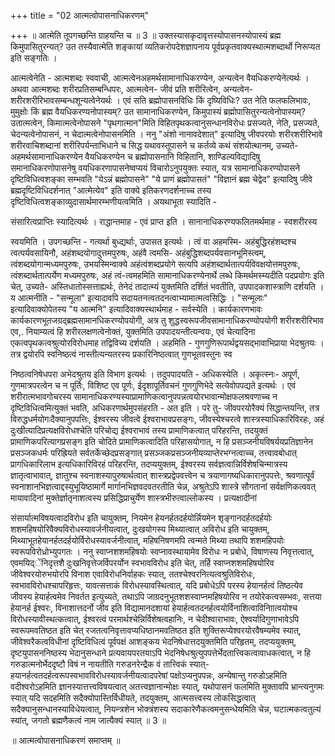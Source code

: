 +++
title = "02 आत्मत्वोपासनाधिकरणम्"

+++
॥ आत्मेति तूपगच्छन्ति ग्राहयन्ति च ॥ 3 ॥ उक्तस्यासकृदावृत्तस्योपासनस्योपास्यं ब्रह्म किमुपासितुरन्यत्? उत तस्यैवात्मेति शङ्कायां व्यतिकरोपदेशज्ञापनाय पूर्वप्रकृतवाक्यस्थात्मशब्दार्थो निरूप्यत इति सङ्गतिः ।

आत्मत्वेनेति - आत्मशब्दः स्ववाची, आत्मत्वेनअहमर्थसामानाधिकरण्येन, अन्यत्वेन वैयधिकरण्येनेत्यर्थः । अथवा आत्मशब्दः शरीरप्रतिसम्बन्धिपरः, आत्मत्वेन- जीवं प्रति शरीरित्वेन, अन्यत्वेन- शरीरशरीरिभावसम्बन्धशून्यत्वेनेयर्थः । एवं सति ब्रह्मोपासनविधिः किं दृष्यिविधिः? उत नेति फलफलिभावः, मुमुक्षोः किं ब्रह्म वैयधिकरण्यनोपास्यम्? उत सामानाधिकरण्येन, किमुपास्यं ब्रह्मोपासितुरन्यत्वेनोपास्यम्? उतात्मत्वेन, किमात्मत्वेनोपासने "पृथगात्मान"मिति विहितपृथकत्वानुसन्धानविरोधः प्रसज्यते, नेति, प्रसज्यते, चेदन्यत्वेनोपासनं, न चेदात्मत्वेनोपासनमिति । ननु "अंशो नानावदेशात्" इत्यादिषु जीवपरयोः शरीरशरीरिभावे शरीरवाचिशब्दानां शरीरिपर्यन्ताभिधाने च सिद्ध यथावस्तूपासने च कर्तव्ये कथं संशयोत्थानम्, उच्यते- अहमर्थसामानाधिकरण्येन वैयधिकरण्येन च ब्रह्मोपासनानि विहितानि, शाण्डिल्यविद्यादिषु समानाधिकरणोपासनेषु वयधिकरणापासनेष्वप्ययं विचारोऽनुपयुक्तः स्यात्, यत्र सामानाधिकरण्योपासने दृष्टिविधित्वशङ्का सम्भवति "येऽन्नं ब्रह्मोपासने" "ये प्राणं ब्रह्मोपासतं" "विज्ञानं ब्रह्म चेद्वेद" इत्यादिषु जीवे ब्रह्मदृष्टिविधिदर्शनात् "आत्मेत्येव" इति वाक्ये इतिकरणदर्शनाच्च तस्य दृष्टिविधित्वशङ्काव्युदासार्थमारम्भणीयत्वमिति । अयथाभूता स्यादिति -

संसारित्वप्राप्तिः स्यादित्यर्थः । राद्धान्तमाह - एवं प्राप्त इति । सानानाधिकरण्यफलितमर्थमाह - स्वशरीरस्य

स्वयमिति । उपगच्छन्ति - गत्यर्था बुध्द्यर्थाः, उपासत इत्यर्थः । त्वं वा अहमस्मि- अहंबुद्धिरहंशब्दश्च त्वत्पर्यवसायिनौ, अहंशब्दयोगादुत्तमपुरुषः, अहंवै त्वमसि- अहंबुद्धिशब्दपर्यवसानभूमिस्त्वम्, त्वंशब्दयोगान्मध्यमपुरुषः, उभयस्मिन्वाक्ये अहंत्वंशब्दप्रयोगे सत्यपि अहंशब्दार्थतात्पर्यविवक्षयोत्तमपुरुषः, त्वंशब्दार्थतात्पर्येण मध्यमपुरुषः, अहं त्वं-त्वमहमिति सामानाधिकरण्येनार्थे लब्धे किमर्थमस्म्यदीति पदप्रयोगः इति चेत्, उच्यते- अस्तिधातोस्सत्ताह्यर्थः, तेनेदं तादात्म्यं युक्तमिति दर्शितं भवतीति, उपपादकशास्त्राणि दर्शयति । य आत्मनीति - "सन्मूला" इत्यादावपि सदायतनत्वतदनत्वाभ्यामात्मत्वसिद्धिः । "सन्मूलाः" इत्यादिवाक्योपेतस्य "य आत्मनि" इत्यादिवाक्यस्थार्थमाह - सर्वस्येति । कार्यकारणभावः कार्यकारणभूतजग्रद्ब्रह्मसामानधिकरण्योपयोगी, अत्र तु शुद्धस्वरूपजीवसामानाधिकरण्योपयोगी शरीरशरीरिभाव एव,. नियाम्यत्वं हि शरीरलक्षणत्वेनोक्तं, युक्तमिति उपपादयन्तीत्यन्वयः, एवं चेत्यादिना एकत्वपृथकत्वश्रुत्योरविरोधमाह तद्विविच्य दर्शयति । अहमिति - गुणगुणिरूपार्थद्वयसद्भावाभिप्राया भेदश्रुतयः । तत्र द्वयोरपि स्वनिष्ठत्वं नास्तीत्यन्यतरस्य प्रकारिनिष्ठत्वात् गुणभूतवस्तुनः स्व

निष्ठत्वनिषेधपरा अभेदश्रुतय इति विभाग इत्यर्थः । तदुपपादयति - अधिकस्येति । अकृत्स्नः- अपूर्ण, गुणमात्रपरत्वेन च न पूर्तिः, विशिष्ट एव पूर्णः, ईदृशापूर्तिवचनं गुणगुणिभेदे सत्येवोपपद्यते इत्यर्थः । एवं शरीरात्मभावगोचरस्य सामानाधिकरण्यस्याप्रामाणिकत्वानुपपन्नत्वयोरभावान्मोक्षफलश्रवणाच्च न दृष्टिविधित्वमित्युक्तं भवति, अधिकरणार्थमुपसंहरति - अत इति । परे तु- जीवपरयोरैक्यं सिद्धान्तयन्ति, तत्र विरुद्धधर्मयोगःदैक्यानुपपत्तिः, ईश्वरस्य जीवत्वे ईश्वराभावप्रसङ्गः, जीवस्येश्चरत्वे शास्त्रस्याधिकारिविरहः, अहं दुःखीत्यादिप्रत्यक्षविरोधश्चेति परिचोद्य ईश्वराभावं तस्य प्रामाणिकत्वात् परिहरन्ति, तदयुक्तं प्रामाणिकपरित्यागप्रसङ्ग इति चोदिते प्रामाणिकत्वादिति परिहासयोगात्, न हि प्रसञ्जनीयविषर्ययप्रतिज्ञानेन प्रसञ्जकधर्मः परिह्रियते सर्वतर्केच्छेदप्रसङ्गात् प्रसञ्जकप्रसञ्जनीयव्याप्तेरभग्नत्वाच्च, तत्त्वावबोधात् प्रागधिकारिलाभ इत्यधिकारिविरहं परिहरन्ति, तदप्ययुक्तम्, ईश्वरस्य सर्वज्ञत्वान्निर्विशेषचिन्मात्रस्य ज्ञातृत्वाभावात्, ज्ञातुश्च स्वनाशस्यापुरुषार्थत्वात् शास्त्रप्रद्वेपवत्त्वेन च त्रयाणागष्यधिकारानुपपत्तेः, श्रवणात्पूर्वं स्वनाशानभिज्ञत्वाद्दस्युभूयिष्ठामार्गे मार्गानभिज्ञवदवतरतीति चेन्न, अश्रुतेऽपि शास्त्रे सौगतानां सर्वक्षणिकत्ववत् मायावादिनां मुक्तेर्ज्ञातृनाशत्वस्य प्रसिद्धिप्राचुर्येण शास्त्रभीरुत्वाल्लोकस्य । प्रत्यक्षादीनां

संसार्यात्मविषयत्वादविरोध इति चायुक्तम्, नियमेन हेयनर्हतदर्हयोर्न्नियमेन शृङ्गानदर्हतदर्हयोः शशमहिषयोरिवैक्यविरोधस्यावर्जनीयत्वात्, दुःखयोगस्य मिथ्यात्वात् अविरोध इति चायुक्तम्, मिथ्याभूतहेयानर्हतदर्हयोर्विरोधस्यावर्जनीत्वात्, महिषनिषणमपि त्वन्मते मिथ्या तथापि शशमहिपयोः स्वरूपविरोध्रोभ्युपगतः । ननु स्वाप्नशशमहिषयोः स्वप्नावस्थायामेव विरोधः न प्रबोधे, विषाणस्य निवृत्तत्वात्, एवमयिद्ेंनिदृत्तशै दुःखनिवृत्तेजर्विपरर्योन स्वभावविरोध इति चेत्, तर्हि स्वाप्नशशमहिषयोरिव जीवेश्वरयोरुभयोरपि विनाश एवाविरोधनिर्वाहकः स्यात्, ततश्चेश्वरनित्यत्वश्रुतिविरोधः, स्वभावविरोधश्चापरिहृत्तः, यावत्सत्ताकं विरोधस्यावस्थित्वात्, यदि प्रबोधेऽपि परस्य हेयानर्हत्वं तिष्ठत्येव जीवस्य हेयार्हत्वमेव निवर्तत इत्युच्यते, तथाऽपि जाग्रदनुभूतशशस्वाप्नमहिषयोरिव न तयोरेकत्वसम्भवः, सत्तया हेयानर्ह ईश्वरः, विनाशात्तदर्नो जीव इति विद्यामानदशायां हेयार्हत्वतदनर्हत्वयोर्विनाशित्वाविनािात्वयोश्च विरोधस्यावीस्थत्कत्वात्, ईश्वरत्वं परमार्थश्चेन्निर्विशेषत्वहानिः, न चेदीश्वाराभावः, ऐश्वर्यादिगुणाभावेऽपि स्वरूपमवतिष्ठत इति चेत् रजतत्वनिवृत्तावप्यधिष्ठानमवतिष्ठत इति शुक्तिरूप्येश्वरयोरवैषम्यमेव स्यात्, जीवेश्वरैकत्वविधीनां दृष्टिविधित्वं पूर्वपक्षं आशङ्कय भेदनिषेधात्तदयुक्तमिति परिहृतम्, तदप्ययुक्तम्, दृष्टयुपासननिष्ठस्य भेदानुसन्धाने प्रत्यवायपरतयाऽपि भेदनिषेधश्रुत्युपपत्तेर्भेदतात्त्विकत्वावाधकत्वात्, न हि गरुडात्मनोर्भेददृष्टौ विषं न नायतीति गरुडनरेन्द्रैक वं तात्त्विकं स्यात्- हयानर्हत्वतदर्हत्वरूपस्वभावविरोधस्यावर्जनीयत्वादपरेषां पक्षोऽप्यनुपपन्नः, अन्येषान्तु गरुडोऽहमिति वदीश्वरोऽहमिति ज्ञानस्यात्तत्त्वविषयत्वात् अतत्त्वज्ञानान्मोक्षः स्यात्, यथोपासनं फलमिति मुक्तावपि भ्रान्त्यनुगमः स्यात् यदि सदहमिति सदैक्योपास्तिर्विधीयते, तदयुक्तम्, आत्मसत्त्वस्य लोकसिद्धत्वात् सदैक्यानुसन्धानस्याविधेयत्वात्, नियन्त्रशेन भोक्त्रंशस्य सदाकारेणैकत्वमनुसन्धेयमिति चेन्न, घटात्मकत्वतुल्यं स्यांत्, जगतो ब्रह्मणैकत्वं नाम जात्यैक्यं स्यात् ॥ 3 ॥

॥ आत्मत्वोपासनाधिकरणं समाप्तम् ॥

